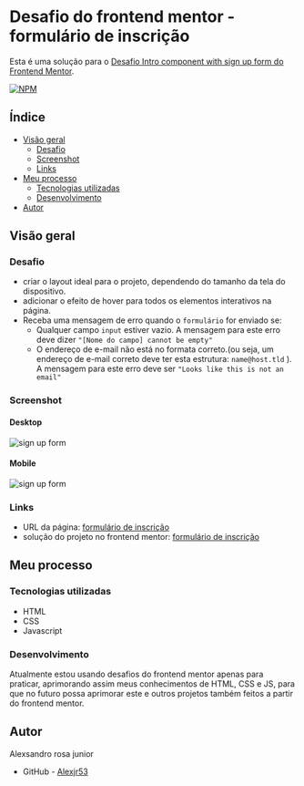 # Desafio do frontend mentor - formulário de inscrição

Esta é uma solução para o [Desafio Intro component with sign up form do Frontend Mentor](https://www.frontendmentor.io/challenges/intro-component-with-signup-form-5cf91bd49edda32581d28fd1).

[![NPM](https://img.shields.io/bower/l/MI)](https://github.com/Alexjr53/Sing-up-form/blob/main/license)

## Índice

- [Visão geral](#visão-geral)
  - [Desafio](#desafio)
  - [Screenshot](#screenshot)
  - [Links](#links)
- [Meu processo](#meu-processo)
  - [Tecnologias utilizadas](#tecnologias-utilizadas)
  - [Desenvolvimento](#desenvolvimento)
- [Autor](#autor)

## Visão geral

### Desafio

- criar o layout ideal para o projeto, dependendo do tamanho da tela do dispositivo.
- adicionar o efeito de hover para todos os elementos interativos na página.
- Receba uma mensagem de erro quando o `formulário` for enviado se:
    - Qualquer campo `input` estiver vazio. A mensagem para este erro deve dizer `"[Nome do campo] cannot be empty"`
    - O endereço de e-mail não está no formata correto.(ou seja, um endereço de e-mail correto deve ter esta estrutura: `name@host.tld` ). A mensagem para este erro deve ser `"Looks like this is not an email"`

### Screenshot

#### Desktop
![sign up form](src/design/screenshot-desktop.gif)

#### Mobile
![sign up form](src/design/screenshot-mobile.png)

### Links

- URL da página: [formulário de inscrição](https://alexjr53.github.io/Sing-up-form/) 
- solução do projeto no frontend mentor: [formulário de inscrição](https://www.frontendmentor.io/solutions/intro-component-with-signup-form-D8-8cUqsjj)

## Meu processo

### Tecnologias utilizadas

- HTML
- CSS
- Javascript

### Desenvolvimento

Atualmente estou usando desafios do frontend mentor apenas para praticar, aprimorando assim meus conhecimentos de HTML, CSS e JS, para que no futuro possa aprimorar este e outros projetos também feitos a partir do frontend mentor.

## Autor
Alexsandro rosa junior

- GitHub - [Alexjr53](https://github.com/Alexjr53)
